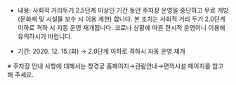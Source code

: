 - 내용: 사회적 거리두기 2.5단계 이상인 기간 동안 주차장 운영을 중단하고 무료 개방(문화재 및 시설물 보수 시 이용 제한) 합니다. 본 조치는 사회적 거리 두기 2.0단계 이하로 격하 시 자동 운영 재개됩니다. 코로나 상황에 따른 한시적 운영이니 이용에 유의하시기 바랍니다.

- 기간: 2020. 12. 15.(화) → 2.0단계 이하로 격하시 자동 운영 재개

※ 주차장 안내 사항에 대해서는 창경궁 홈페이지→관람안내→편의시설 페이지를 참고해 주세요.